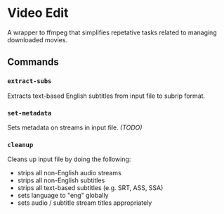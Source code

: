 # Video Edit
A wrapper to ffmpeg that simplifies repetative tasks related to managing downloaded movies.

## Commands
### ```extract-subs```
Extracts text-based English subtitles from input file to subrip format.

### ```set-metadata```
Sets metadata on streams in input file. _(TODO)_

### ```cleanup```
Cleans up input file by doing the following:
  - strips all non-English audio streams
  - strips all non-English subtitles
  - strips all text-based subtitles (e.g. SRT, ASS, SSA)
  - sets language to "eng" globally
  - sets audio / subtitle stream titles appropriately
